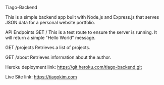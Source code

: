 Tiago-Backend

This is a simple backend app built with Node.js and Express.js that serves JSON data for a personal website portfolio.

API Endpoints
GET /
This is a test route to ensure the server is running. It will return a simple "Hello World" message.

GET /projects
Retrieves a list of projects.

GET /about
Retrieves information about the author.

Heroku deployment link:
https://git.heroku.com/tiago-backend.git


Live Site link:
https://tiagokim.com
